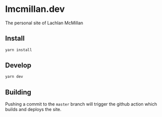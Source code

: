 # lmcmillan.dev

The personal site of Lachlan McMillan

## Install

```bash
yarn install
```

## Develop

```bash
yarn dev
```

## Building

Pushing a commit to the `master` branch will trigger the github action which builds and deploys the site.
